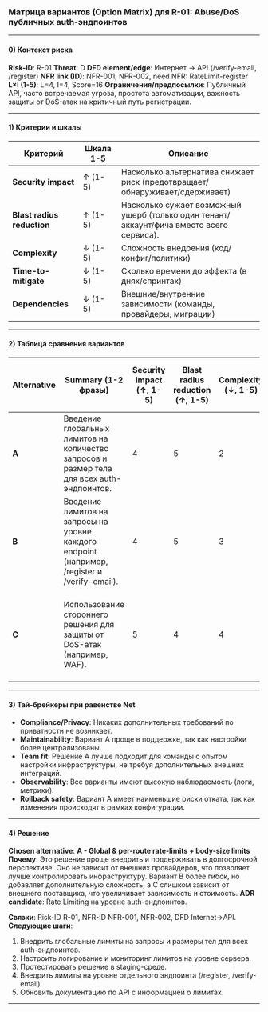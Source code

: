 ### Матрица вариантов (Option Matrix) для **R-01: Abuse/DoS публичных auth-эндпоинтов**

---

#### 0) Контекст риска

**Risk-ID**: R-01
**Threat**: D
**DFD element/edge**: Интернет → API (/verify-email, /register)
**NFR link (ID)**: NFR-001, NFR-002, need NFR: RateLimit-register
**L×I (1-5)**: L=4, I=4, Score=16
**Ограничения/предпосылки**: Публичный API, часто встречаемая угроза, простота автоматизации, важность защиты от DoS-атак на критичный путь регистрации.

---

#### 1) Критерии и шкалы

| Критерий                   | Шкала 1-5 | Описание                                                                                 |
| -------------------------- | --------- | ---------------------------------------------------------------------------------------- |
| **Security impact**        | ↑ (1-5)   | Насколько альтернатива снижает риск (предотвращает/обнаруживает/сдерживает)              |
| **Blast radius reduction** | ↑ (1-5)   | Насколько сужает возможный ущерб (только один тенант/аккаунт/фича вместо всего сервиса). |
| **Complexity**             | ↓ (1-5)   | Сложность внедрения (код/конфиг/политики)                                                |
| **Time-to-mitigate**       | ↓ (1-5)   | Сколько времени до эффекта (в днях/спринтах)                                             |
| **Dependencies**           | ↓ (1-5)   | Внешние/внутренние зависимости (команды, провайдеры, миграции)                           |

---

#### 2) Таблица сравнения вариантов

| Alternative | Summary (1-2 фразы)                                                                           | Security impact (↑, 1-5) | Blast radius reduction (↑, 1-5) | Complexity (↓, 1-5) | Time-to-mitigate (↓, 1-5) | Dependencies (↓, 1-5) | Benefit | Cost | Net | Notes                                                                                          |
| ----------- | --------------------------------------------------------------------------------------------- | ------------------------ | ------------------------------- | ------------------- | ------------------------- | --------------------- | ------- | ---- | --- | ---------------------------------------------------------------------------------------------- |
| **A**       | Введение глобальных лимитов на количество запросов и размер тела для всех auth-эндпоинтов.    | 4                        | 5                               | 2                   | 3                         | 4                     | 9       | 9    | 0   | Простое решение, не зависит от внешних провайдеров, но требует настройки лимитов               |
| **B**       | Введение лимитов на запросы на уровне каждого endpoint (например, /register и /verify-email). | 4                        | 5                               | 3                   | 3                         | 4                     | 9       | 10   | -1  | Больше гибкости, но сложнее в настройке для каждого эндпоинта                                  |
| **C**       | Использование стороннего решения для защиты от DoS-атак (например, WAF).                      | 5                        | 4                               | 4                   | 4                         | 5                     | 9       | 13   | -4  | Хорошо защищает, но зависит от внешнего провайдера, требует времени для интеграции и настройки |

---

#### 3) Тай-брейкеры при равенстве Net

* **Compliance/Privacy**: Никаких дополнительных требований по приватности не возникает.
* **Maintainability**: Вариант A проще в поддержке, так как настройки более централизованы.
* **Team fit**: Решение A лучше подходит для команды с опытом настройки инфраструктуры, не требуя дополнительных внешних интеграций.
* **Observability**: Все варианты имеют высокую наблюдаемость (логи, метрики).
* **Rollback safety**: Вариант A имеет наименьшие риски отката, так как изменения происходят в рамках конфигурации.

---

#### 4) Решение

**Chosen alternative**: **A - Global & per-route rate-limits + body-size limits**
**Почему**: Это решение проще внедрить и поддерживать в долгосрочной перспективе. Оно не зависит от внешних провайдеров, что позволяет лучше контролировать инфраструктуру. Вариант B более гибок, но добавляет дополнительную сложность, а C слишком зависит от внешнего поставщика, что увеличивает зависимость и стоимость.
**ADR candidate**: Rate Limiting на уровне auth-эндпоинтов.

**Связки**: Risk-ID R-01, NFR-ID NFR-001, NFR-002, DFD Internet→API.
**Следующие шаги**:

1. Внедрить глобальные лимиты на запросы и размеры тел для всех auth-эндпоинтов.
2. Настроить логирование и мониторинг лимитов на уровне сервера.
3. Протестировать решение в staging-среде.
4. Внедрить лимиты на уровне отдельного эндпоинта (/register, /verify-email).
5. Обновить документацию по API с информацией о лимитах.

---

